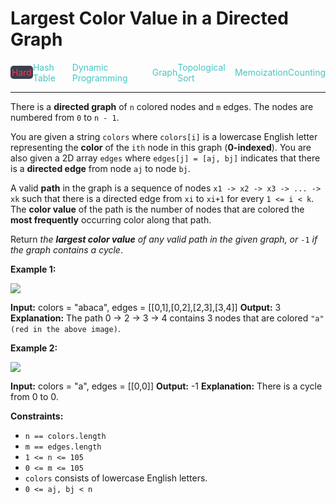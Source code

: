 # Largest Color Value in a Directed Graph

<div style="display: flex; justify-content: space-between; align-items: center">
<div style="color: #ff375f;
padding: 2px; background-color: #3a3f4b; border-radius: 5px;">Hard</div>
<div style="color: #46c6c2">Hash Table</div>
<div style="color: #46c6c2">Dynamic Programming</div>
<div style="color: #46c6c2">Graph</div>
<div style="color: #46c6c2">Topological Sort</div>
<div style="color: #46c6c2">Memoization</div>
<div style="color: #46c6c2">Counting</div>
</div>

---

There is a **directed graph** of `n` colored nodes and `m` edges. The nodes are numbered from `0` to `n - 1`.

You are given a string `colors` where `colors[i]` is a lowercase English letter representing the **color** of the `ith` node in this graph (**0-indexed**). You are also given a 2D array `edges` where `edges[j] = [aj, bj]` indicates that there is a **directed edge** from node `aj` to node `bj`.

A valid **path** in the graph is a sequence of nodes `x1 -> x2 -> x3 -> ... -> xk` such that there is a directed edge from `xi` to `xi+1` for every `1 <= i < k`. The **color value** of the path is the number of nodes that are colored the **most frequently** occurring color along that path.

Return _the **largest color value** of any valid path in the given graph, or_ `-1` _if the graph contains a cycle_.

**Example 1:**

![](https://assets.leetcode.com/uploads/2021/04/21/leet1.png)

**Input:** colors = "abaca", edges = \[\[0,1\],\[0,2\],\[2,3\],\[3,4\]\]
**Output:** 3
**Explanation:** The path 0 -> 2 -> 3 -> 4 contains 3 nodes that are colored `"a" (red in the above image)`.

**Example 2:**

![](https://assets.leetcode.com/uploads/2021/04/21/leet2.png)

**Input:** colors = "a", edges = \[\[0,0\]\]
**Output:** -1
**Explanation:** There is a cycle from 0 to 0.

**Constraints:**

*   `n == colors.length`
*   `m == edges.length`
*   `1 <= n <= 105`
*   `0 <= m <= 105`
*   `colors` consists of lowercase English letters.
*   `0 <= aj, bj < n`